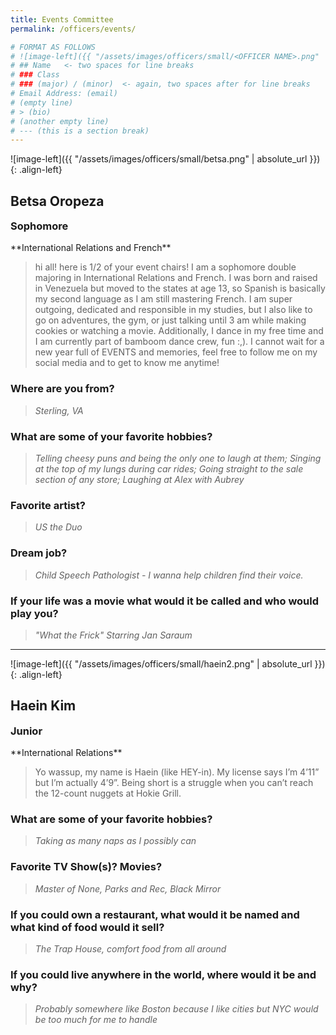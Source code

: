 ```yaml
---
title: Events Committee
permalink: /officers/events/

# FORMAT AS FOLLOWS
# ![image-left]({{ "/assets/images/officers/small/<OFFICER NAME>.png" | absolute_url }}){: .align-left}
# ## Name   <- two spaces for line breaks
# ### Class
# ### (major) / (minor)  <- again, two spaces after for line breaks
# Email Address: (email)
# (empty line)
# > (bio)
# (another empty line)
# --- (this is a section break)
---
```


![image-left]({{ "/assets/images/officers/small/betsa.png" | absolute_url }}){: .align-left}
## Betsa Oropeza
<p style="margin-bottom: 0.45em; padding: 0"><a href="https://twitter.com/lexiilaine" style="color: #494e48"><i class="fa fa-2x fa-fw fa-twitter"></i></a>
<a href="https://www.instagram.com/betsabeeeth/" style="margin: 0; padding: 0"><i class="fa fa-2x fa-fw fa-instagram" style="color: #494e48"></i></a>
<a href="mailto:betsabethoropeza@vt.edu" style="margin: 0; padding: 0"><i class="fa fa-2x fa-fw fa-envelope" style="color: #494e48"></i></a></p>
<h3 style="margin-top: 0">Sophomore</h3>
**International Relations and French**  

>hi all! here is 1/2 of your event chairs! I am a sophomore double majoring in International Relations and French. I was born and raised in Venezuela but moved to the states at age 13, so Spanish is basically my second language as I am still mastering French. I am super outgoing, dedicated and responsible in my studies, but I also like to go on adventures, the gym, or just talking until 3 am while making cookies or watching a movie. Additionally, I dance in my free time and I am currently part of bamboom dance crew, fun :,). I cannot wait for a new year full of EVENTS and memories, feel free to follow me on my social media and to get to know me anytime!

### **Where are you from?**
> *Sterling, VA*

### **What are some of your favorite hobbies?**

> *Telling cheesy puns and being the only one to laugh at them; Singing at the top of my lungs during car rides; Going straight to the sale section of any store; Laughing at Alex with Aubrey*

### **Favorite artist?**

> *US the Duo*

### **Dream job?**

> *Child Speech Pathologist - I wanna help children find their voice.*

### **If your life was a movie what would it be called and who would play you?**

> *"What the Frick" Starring Jan Saraum*

---

![image-left]({{ "/assets/images/officers/small/haein2.png" | absolute_url }}){: .align-left}
## Haein Kim
<p style="margin-bottom: 0.45em; padding: 0"><a href="https://twitter.com/haeink97" style="color: #494e48"><i class="fa fa-2x fa-fw fa-twitter"></i></a>
<a href="https://www.instagram.com/haeink97/" style="margin: 0; padding: 0"><i class="fa fa-2x fa-fw fa-instagram" style="color: #494e48"></i></a>
<a href="mailto:haeink1@vt.edu" style="margin: 0; padding: 0"><i class="fa fa-2x fa-fw fa-envelope" style="color: #494e48"></i></a></p>
<h3 style="margin-top: 0">Junior</h3>
**International Relations**  

> Yo wassup, my name is Haein (like HEY-in). My license says I’m 4’11” but I’m actually 4’9”. Being short is a struggle when you can’t reach the 12-count nuggets at Hokie Grill.

### **What are some of your favorite hobbies?**

> *Taking as many naps as I possibly can*

### **Favorite TV Show(s)? Movies?**

> *Master of None, Parks and Rec, Black Mirror*

### **If you could own a restaurant, what would it be named and what kind of food would it sell?**

> *The Trap House, comfort food from all around*

### **If you could live anywhere in the world, where would it be and why?**

> *Probably somewhere like Boston because I like cities but NYC would be too much for me to handle*
